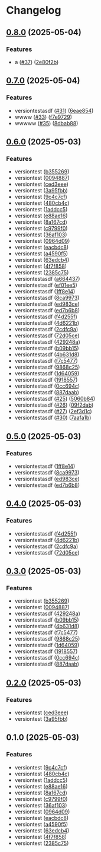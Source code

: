 # Changelog

## [0.8.0](https://github.com/yolabingo/uvws/compare/uvws/v0.7.0...uvws/v0.8.0) (2025-05-04)


### Features

* a ([#37](https://github.com/yolabingo/uvws/issues/37)) ([2e80f2b](https://github.com/yolabingo/uvws/commit/2e80f2bcb502e98384b75e010b260e526ed6a5d2))

## [0.7.0](https://github.com/yolabingo/uvws/compare/uvws/v0.6.0...uvws/v0.7.0) (2025-05-04)


### Features

* versiontestasdf ([#31](https://github.com/yolabingo/uvws/issues/31)) ([6eae854](https://github.com/yolabingo/uvws/commit/6eae8548ee0c0ac5fe84cd30164c20dd87a582b5))
* wwww ([#33](https://github.com/yolabingo/uvws/issues/33)) ([f7e9729](https://github.com/yolabingo/uvws/commit/f7e9729053663fe5cf98728eb11f9a587718e94d))
* wwwww ([#35](https://github.com/yolabingo/uvws/issues/35)) ([8dbab88](https://github.com/yolabingo/uvws/commit/8dbab887981e4dae8049bc8f4ec145adfb468db1))

## [0.6.0](https://github.com/yolabingo/uvws/compare/uvws/v0.5.0...uvws/v0.6.0) (2025-05-03)


### Features

* versiontest ([b355269](https://github.com/yolabingo/uvws/commit/b35526995a6ca824aa41a888fe559587201c6fd7))
* versiontest ([0094887](https://github.com/yolabingo/uvws/commit/00948870bf272b198b9ce1ead60c7a059e38bdee))
* versiontest ([ced3eee](https://github.com/yolabingo/uvws/commit/ced3eee0ba86a89f8df05e0deacf7e0923a83571))
* versiontest ([3a95fbb](https://github.com/yolabingo/uvws/commit/3a95fbb564ff79c224bc3707dcd96007a4f1f52e))
* versiontest ([9c4c7cf](https://github.com/yolabingo/uvws/commit/9c4c7cfe26a745cefe141e2c75b7495865a00788))
* versiontest ([480cb4c](https://github.com/yolabingo/uvws/commit/480cb4c9e206f0dbab91144cbfd4ed926e38c3a7))
* versiontest ([1addcc5](https://github.com/yolabingo/uvws/commit/1addcc51039931524c44aa405de12aa377e7c433))
* versiontest ([e88ae16](https://github.com/yolabingo/uvws/commit/e88ae165b6b9217a18a862ef94d1a9839fd518a9))
* versiontest ([8a167cd](https://github.com/yolabingo/uvws/commit/8a167cdd1c7c76751eed6f610c6c42ac145a59c6))
* versiontest ([c9799f0](https://github.com/yolabingo/uvws/commit/c9799f0ae6b7eef71829b3f0f627850549928b82))
* versiontest ([36af103](https://github.com/yolabingo/uvws/commit/36af103ebcc5d6d4fe5c237916228d2ad02c811a))
* versiontest ([0964d09](https://github.com/yolabingo/uvws/commit/0964d0931d6a2cfcb8c5716823743b6fc8fbba02))
* versiontest ([eacbdc8](https://github.com/yolabingo/uvws/commit/eacbdc83c50c93f7e2ec81c0d4675f8b2b219a39))
* versiontest ([a4590f5](https://github.com/yolabingo/uvws/commit/a4590f5cef30d03cca10fc8cd76dd23ea95fac13))
* versiontest ([63edcb4](https://github.com/yolabingo/uvws/commit/63edcb4134fd42212ce2e8e2160bd94d11f87968))
* versiontest ([4f7f858](https://github.com/yolabingo/uvws/commit/4f7f85828837d0f8b50af208885b91fb5d78cbc0))
* versiontest ([2385c75](https://github.com/yolabingo/uvws/commit/2385c7528b406295a4f51ad02918c463c9ecefcf))
* versiontestasdf ([a664437](https://github.com/yolabingo/uvws/commit/a664437c8a46818a9e694f88728409ffddd9242f))
* versiontestasdf ([ef01ee5](https://github.com/yolabingo/uvws/commit/ef01ee596038f9638d0ed497d8a8b0e3cf35dc21))
* versiontestasdf ([1ff8e14](https://github.com/yolabingo/uvws/commit/1ff8e14513958d78d3d6fff58a18f2221b8f5477))
* versiontestasdf ([8ca9973](https://github.com/yolabingo/uvws/commit/8ca997361ba46fa8508ad6521d94b4d4e285cdb5))
* versiontestasdf ([ed983ce](https://github.com/yolabingo/uvws/commit/ed983ce87bdbe9c0cabedc76d540792059c8a23e))
* versiontestasdf ([ed7b6b8](https://github.com/yolabingo/uvws/commit/ed7b6b8b4aa862601d5c09679c4b2479834dc5c2))
* versiontestasdf ([f4d255f](https://github.com/yolabingo/uvws/commit/f4d255f06400f1fdae682fd06f7bcf553aba09ac))
* versiontestasdf ([4d6221b](https://github.com/yolabingo/uvws/commit/4d6221bac6eadb36074705f8c544aa6d9405bf28))
* versiontestasdf ([2cdfc9a](https://github.com/yolabingo/uvws/commit/2cdfc9a942b6a8eb9aa3d3f7681bd0fe54296f75))
* versiontestasdf ([72d05ce](https://github.com/yolabingo/uvws/commit/72d05ce3187859fe503f4a5f1417d42a53684e5b))
* versiontestasdf ([429248a](https://github.com/yolabingo/uvws/commit/429248aa2e559acc83d666376c9568184245141a))
* versiontestasdf ([b09bb15](https://github.com/yolabingo/uvws/commit/b09bb1573ada822f9280142f92859a2a7d921c86))
* versiontestasdf ([4b631d8](https://github.com/yolabingo/uvws/commit/4b631d8caf1ced0ad556f5c626fb883e49adf4c4))
* versiontestasdf ([f7c5477](https://github.com/yolabingo/uvws/commit/f7c5477457268171ee1c32a97e360992970ec0a0))
* versiontestasdf ([9868c25](https://github.com/yolabingo/uvws/commit/9868c25b12cf8e4c89e1e60b5876fc1d4a49083e))
* versiontestasdf ([1d64059](https://github.com/yolabingo/uvws/commit/1d640594168d9c62d86ffe861fdbbda1be0ee795))
* versiontestasdf ([1918557](https://github.com/yolabingo/uvws/commit/19185577cfccef049ad26a7f3f54cbb8207054c9))
* versiontestasdf ([0cc694c](https://github.com/yolabingo/uvws/commit/0cc694c81ee9288065966a62a655094e80407df7))
* versiontestasdf ([887daab](https://github.com/yolabingo/uvws/commit/887daab5a349655f0e108cdc28d6d443597fdafe))
* versiontestasdf ([#25](https://github.com/yolabingo/uvws/issues/25)) ([5060b84](https://github.com/yolabingo/uvws/commit/5060b84c666185db0a6da90b781d446a091a52a8))
* versiontestasdf ([#26](https://github.com/yolabingo/uvws/issues/26)) ([09f2dab](https://github.com/yolabingo/uvws/commit/09f2dabccdbeed97c5b86f42a0694c0035e520f8))
* versiontestasdf ([#27](https://github.com/yolabingo/uvws/issues/27)) ([2ef3d1c](https://github.com/yolabingo/uvws/commit/2ef3d1c4c5e89b375f841b6b371af98e735f9517))
* versiontestasdf ([#30](https://github.com/yolabingo/uvws/issues/30)) ([7aafa1b](https://github.com/yolabingo/uvws/commit/7aafa1b47fd60a19cccd087bc4d2a3d0a5cfd41f))

## [0.5.0](https://github.com/yolabingo/uvws/compare/v0.4.0...v0.5.0) (2025-05-03)


### Features

* versiontestasdf ([1ff8e14](https://github.com/yolabingo/uvws/commit/1ff8e14513958d78d3d6fff58a18f2221b8f5477))
* versiontestasdf ([8ca9973](https://github.com/yolabingo/uvws/commit/8ca997361ba46fa8508ad6521d94b4d4e285cdb5))
* versiontestasdf ([ed983ce](https://github.com/yolabingo/uvws/commit/ed983ce87bdbe9c0cabedc76d540792059c8a23e))
* versiontestasdf ([ed7b6b8](https://github.com/yolabingo/uvws/commit/ed7b6b8b4aa862601d5c09679c4b2479834dc5c2))

## [0.4.0](https://github.com/yolabingo/uvws/compare/v0.3.0...v0.4.0) (2025-05-03)


### Features

* versiontestasdf ([f4d255f](https://github.com/yolabingo/uvws/commit/f4d255f06400f1fdae682fd06f7bcf553aba09ac))
* versiontestasdf ([4d6221b](https://github.com/yolabingo/uvws/commit/4d6221bac6eadb36074705f8c544aa6d9405bf28))
* versiontestasdf ([2cdfc9a](https://github.com/yolabingo/uvws/commit/2cdfc9a942b6a8eb9aa3d3f7681bd0fe54296f75))
* versiontestasdf ([72d05ce](https://github.com/yolabingo/uvws/commit/72d05ce3187859fe503f4a5f1417d42a53684e5b))

## [0.3.0](https://github.com/yolabingo/uvws/compare/v0.2.0...v0.3.0) (2025-05-03)


### Features

* versiontest ([b355269](https://github.com/yolabingo/uvws/commit/b35526995a6ca824aa41a888fe559587201c6fd7))
* versiontest ([0094887](https://github.com/yolabingo/uvws/commit/00948870bf272b198b9ce1ead60c7a059e38bdee))
* versiontestasdf ([429248a](https://github.com/yolabingo/uvws/commit/429248aa2e559acc83d666376c9568184245141a))
* versiontestasdf ([b09bb15](https://github.com/yolabingo/uvws/commit/b09bb1573ada822f9280142f92859a2a7d921c86))
* versiontestasdf ([4b631d8](https://github.com/yolabingo/uvws/commit/4b631d8caf1ced0ad556f5c626fb883e49adf4c4))
* versiontestasdf ([f7c5477](https://github.com/yolabingo/uvws/commit/f7c5477457268171ee1c32a97e360992970ec0a0))
* versiontestasdf ([9868c25](https://github.com/yolabingo/uvws/commit/9868c25b12cf8e4c89e1e60b5876fc1d4a49083e))
* versiontestasdf ([1d64059](https://github.com/yolabingo/uvws/commit/1d640594168d9c62d86ffe861fdbbda1be0ee795))
* versiontestasdf ([1918557](https://github.com/yolabingo/uvws/commit/19185577cfccef049ad26a7f3f54cbb8207054c9))
* versiontestasdf ([0cc694c](https://github.com/yolabingo/uvws/commit/0cc694c81ee9288065966a62a655094e80407df7))
* versiontestasdf ([887daab](https://github.com/yolabingo/uvws/commit/887daab5a349655f0e108cdc28d6d443597fdafe))

## [0.2.0](https://github.com/yolabingo/uvws/compare/v0.1.0...v0.2.0) (2025-05-03)


### Features

* versiontest ([ced3eee](https://github.com/yolabingo/uvws/commit/ced3eee0ba86a89f8df05e0deacf7e0923a83571))
* versiontest ([3a95fbb](https://github.com/yolabingo/uvws/commit/3a95fbb564ff79c224bc3707dcd96007a4f1f52e))

## 0.1.0 (2025-05-03)


### Features

* versiontest ([9c4c7cf](https://github.com/yolabingo/uvws/commit/9c4c7cfe26a745cefe141e2c75b7495865a00788))
* versiontest ([480cb4c](https://github.com/yolabingo/uvws/commit/480cb4c9e206f0dbab91144cbfd4ed926e38c3a7))
* versiontest ([1addcc5](https://github.com/yolabingo/uvws/commit/1addcc51039931524c44aa405de12aa377e7c433))
* versiontest ([e88ae16](https://github.com/yolabingo/uvws/commit/e88ae165b6b9217a18a862ef94d1a9839fd518a9))
* versiontest ([8a167cd](https://github.com/yolabingo/uvws/commit/8a167cdd1c7c76751eed6f610c6c42ac145a59c6))
* versiontest ([c9799f0](https://github.com/yolabingo/uvws/commit/c9799f0ae6b7eef71829b3f0f627850549928b82))
* versiontest ([36af103](https://github.com/yolabingo/uvws/commit/36af103ebcc5d6d4fe5c237916228d2ad02c811a))
* versiontest ([0964d09](https://github.com/yolabingo/uvws/commit/0964d0931d6a2cfcb8c5716823743b6fc8fbba02))
* versiontest ([eacbdc8](https://github.com/yolabingo/uvws/commit/eacbdc83c50c93f7e2ec81c0d4675f8b2b219a39))
* versiontest ([a4590f5](https://github.com/yolabingo/uvws/commit/a4590f5cef30d03cca10fc8cd76dd23ea95fac13))
* versiontest ([63edcb4](https://github.com/yolabingo/uvws/commit/63edcb4134fd42212ce2e8e2160bd94d11f87968))
* versiontest ([4f7f858](https://github.com/yolabingo/uvws/commit/4f7f85828837d0f8b50af208885b91fb5d78cbc0))
* versiontest ([2385c75](https://github.com/yolabingo/uvws/commit/2385c7528b406295a4f51ad02918c463c9ecefcf))
